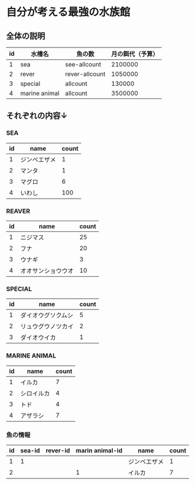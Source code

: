 # 自分が考える最強の水族館

## 全体の説明

id | 水槽名 | 魚の数 |月の餌代（予算）
-|-|-|-
1 | sea |see-allcount|2100000
2 |rever|rever-allcount|1050000
3|special|allcount|130000
4|marine animal|allcount|3500000

## それぞれの内容↓
### SEA
id | name | count
-|-|-
1|ジンベエザメ|1
2|マンタ|1
3|マグロ|6
4|いわし|100

### REAVER
id | name | count
-|-|-
1| ニジマス| 25
2| フナ　|20
3| ウナギ | 3
4| オオサンショウウオ| 10

### SPECIAL
id | name | count
-|-|-
1 | ダイオウグソクムシ| 5
2 | リュウグウノツカイ | 2
3 | ダイオウイカ | 1

### MARINE ANIMAL
id | name | count
-|-|-
1|イルカ|7
2|シロイルカ|4
3|トド|4
4|アザラシ|7

### 魚の情報
id|sea-id|rever-id|marin animal-id|name|count
|-|-|-|-|-|-
1|1|||ジンベエザメ|1
2|||1|イルカ|7